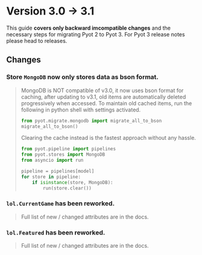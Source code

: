 # Version 3.0 → 3.1

This guide **covers only backward imcompatible changes** and the necessary steps for migrating Pyot 2 to Pyot 3. For Pyot 3 release notes please head to releases.

## Changes

### Store `MongoDB` now only stores data as bson format.
> MongoDB is NOT compatible of v3.0, it now uses bson format for caching, after updating to v3.1, old items are automatically deleted progressively when accessed. To maintain old cached items, run the following in python shell with settings activated.
> ```python
> from pyot.migrate.mongodb import migrate_all_to_bson
> migrate_all_to_bson()
> ```
> Clearing the cache instead is the fastest approach without any hassle.
> ```python
> from pyot.pipeline import pipelines
> from pyot.stores import MongoDB
> from asyncio import run
>
> pipeline = pipelines[model]
> for store in pipeline:
>     if isinstance(store, MongoDB):
>         run(store.clear())
> ```


### `lol.CurrentGame` has been reworked.
> Full list of new / changed attributes are in the docs.

### `lol.Featured` has been reworked.
> Full list of new / changed attributes are in the docs.
